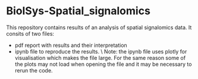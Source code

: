# BiolSys-Spatial_signalomics
This repository contains results of an analysis of spatial signalomics data. It consits of two files:
  - pdf report with results and their interpretation
  - ipynb file to reproduce the results. \\
Note: the ipynb file uses plotly for visualisation which makes the file large. For the same reason some of the plots may not load when opening the file and it may be necessary to rerun the code.
